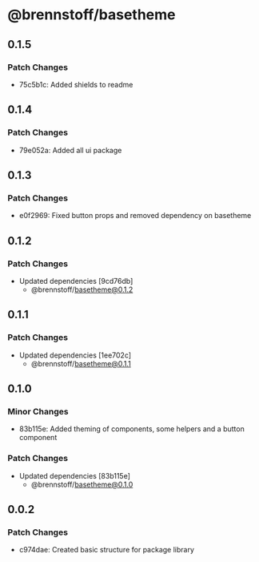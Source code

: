 # @brennstoff/basetheme

## 0.1.5

### Patch Changes

- 75c5b1c: Added shields to readme

## 0.1.4

### Patch Changes

- 79e052a: Added all ui package

## 0.1.3

### Patch Changes

- e0f2969: Fixed button props and removed dependency on basetheme

## 0.1.2

### Patch Changes

- Updated dependencies [9cd76db]
  - @brennstoff/basetheme@0.1.2

## 0.1.1

### Patch Changes

- Updated dependencies [1ee702c]
  - @brennstoff/basetheme@0.1.1

## 0.1.0

### Minor Changes

- 83b115e: Added theming of components, some helpers and a button component

### Patch Changes

- Updated dependencies [83b115e]
  - @brennstoff/basetheme@0.1.0

## 0.0.2

### Patch Changes

- c974dae: Created basic structure for package library
